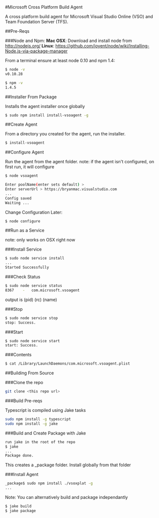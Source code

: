 #Microsoft Cross Platform Build Agent

A cross platform build agent for Microsoft Visual Studio Online (VSO) and Team Foundation Server (TFS).

##Pre-Reqs

###Node and Npm:
**Mac OSX**: Download and install node from http://nodejs.org/
**Linux**: https://github.com/joyent/node/wiki/Installing-Node.js-via-package-manager

From a terminal ensure at least node 0.10 and npm 1.4:
```bash
$ node -v
v0.10.28

$ npm -v
1.4.5
```

##Installer From Package

Installs the agent installer once globally

```bash
$ sudo npm install install-vsoagent -g
```

##Create Agent

From a directory you created for the agent, run the installer.

```bash
$ install-vsoagent
```

##Configure Agent

Run the agent from the agent folder.
note: if the agent isn't configured, on first run, it will configure

```bash
$ node vsoagent

Enter poolName(enter sets default) > 
Enter serverUrl > https://bryanmac.visualstudio.com
...
Config saved
Waiting ...
```

Change Configuration Later:
```bash
$ node configure
```

##Run as a Service
<a name="service" />

note: only works on OSX right now

###Install Service

```bash
$ sudo node service install
...
Started Successfully
```

###Check Status
```bash
$ sudo node service status
8367	-	com.microsoft.vsoagent
```

output is (pid)  (rc)  (name)

###Stop
```bash
$ sudo node service stop
stop: Success.
```

###Start
```bash
$ sudo node service start
start: Success.
```

###Contents
```bash
$ cat /Library/LaunchDaemons/com.microsoft.vsoagent.plist 
```

##Building From Source

###Clone the repo
```bash
git clone <this repo url>
```

###Build Pre-reqs

Typescript is compiled using Jake tasks
```bash
sudo npm install -g typescript
sudo npm install -g jake
```

###Build and Create Package with Jake
```bash
run jake in the root of the repo
$ jake
...
Package done.
```

This creates a _package folder.  Install globally from that folder

###Install Agent
```bash
_package$ sudo npm install ./vsoxplat -g
...
```

Note:  You can alternatively build and package independantly

```bash
$ jake build
$ jake package
```


